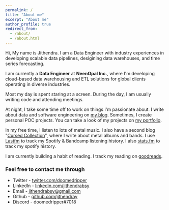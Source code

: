 ```yaml
---
permalink: /
title: "About me"
excerpt: "About me"
author_profile: true
redirect_from: 
  - /about/
  - /about.html
---
```


Hi, My  name is Jithendra. I am a Data Engineer with industry experiences in developing scalable data pipelines, desigining data warehouses, and time series forecasting. 

I am currently a **Data Engineer** at **NeenOpal Inc.**, where I'm developing cloud-based data warehousing and ETL solutions for global clients operating in diverse industries.

<!--
Projects I worked on include:
- Enterprise wide Data Warehousing and ETL solution for a Large Multinational Logistics Company
- End-to-End Business Intelligence Implementation for an Edtech Company
- Demand Forecasting and Inventory management for a Tiles Manufacturing Company
- Marketing and Recovery Officer scoring project for a leading NBFC client-->


<!--Prior to this, I completed my bachelors in Computer Science at Indian Institute of Information Technology, Design and Manufacturing - Jabalpur.-->

Most my day is spent staring at a screen. During the day, I am usually writing code and attending meetings.

At night, I take some time off to work on things I'm passionate about. I write about data and software engineering on [my blog](https://jithendray.github.io/blog/). Sometimes, I create personal POC projects. You can take a look of my projects on [my portfolio](http://jithendray.github.io/portfolio).


In my free time, I listen to lots of metal music. I also have a second blog "[Cursed Collection](https://cursedcollection.github.io/)", where I write about metal albums and bands. I use [Lastfm](https://www.last.fm/user/Jithendray) to track my Spotify & Bandcamp listening history. I also [stats.fm](https://stats.fm/doomedripper) to track my spotify history.

 
I am currently building a habit of reading. I track my reading on [goodreads](https://www.goodreads.com/user/show/94896307-jithendra-yenugula).


### Feel free to contact me through

- Twitter - [twitter.com/doomedripper](https://twitter.com/doomedripper)
- LinkedIn - [linkedin.com/jithendrabsy](https://www.linkedin.com/in/jithendrabsy/)
- Email - [jithendrabsy@gmail.com](mailto:jithendrabsy@gmail.com)
- Github - [github.com/jithendray](https://github.com/jithendray)
- Discord - doomedripper#7018